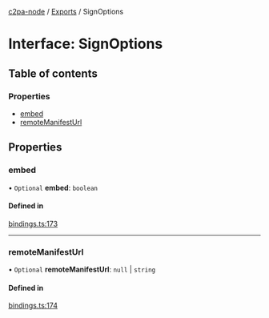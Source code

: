 [c2pa-node](../README.md) / [Exports](../modules.md) / SignOptions

# Interface: SignOptions

## Table of contents

### Properties

- [embed](SignOptions.md#embed)
- [remoteManifestUrl](SignOptions.md#remotemanifesturl)

## Properties

### embed

• `Optional` **embed**: `boolean`

#### Defined in

[bindings.ts:173](https://github.com/contentauth/c2pa-node/blob/7225e97/js-src/bindings.ts#L173)

___

### remoteManifestUrl

• `Optional` **remoteManifestUrl**: ``null`` \| `string`

#### Defined in

[bindings.ts:174](https://github.com/contentauth/c2pa-node/blob/7225e97/js-src/bindings.ts#L174)
